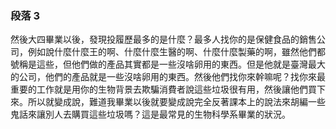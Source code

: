### 段落 3

然後大四畢業以後，發現投履歷最多的是什麼？最多人找你的是保健食品的銷售公司，例如說什麼什麼王的啊、什麼什麼生醫的啊、什麼什麼製藥的啊，雖然他們都號稱是這些，但他們做的產品其實都是一些沒啥卵用的東西。但是他就是臺灣最大的公司，他們的產品就是一些沒啥卵用的東西。然後他們找你來幹嘛呢？找你來最重要的工作就是用你的生物背景去欺騙消費者說這些垃圾很有用，然後讓他們買下來。所以就變成說，難道我畢業以後就要變成說完全反著課本上的說法來胡編一些鬼話來讓別人去購買這些垃圾嗎？這是最常見的生物科學系畢業的狀況。